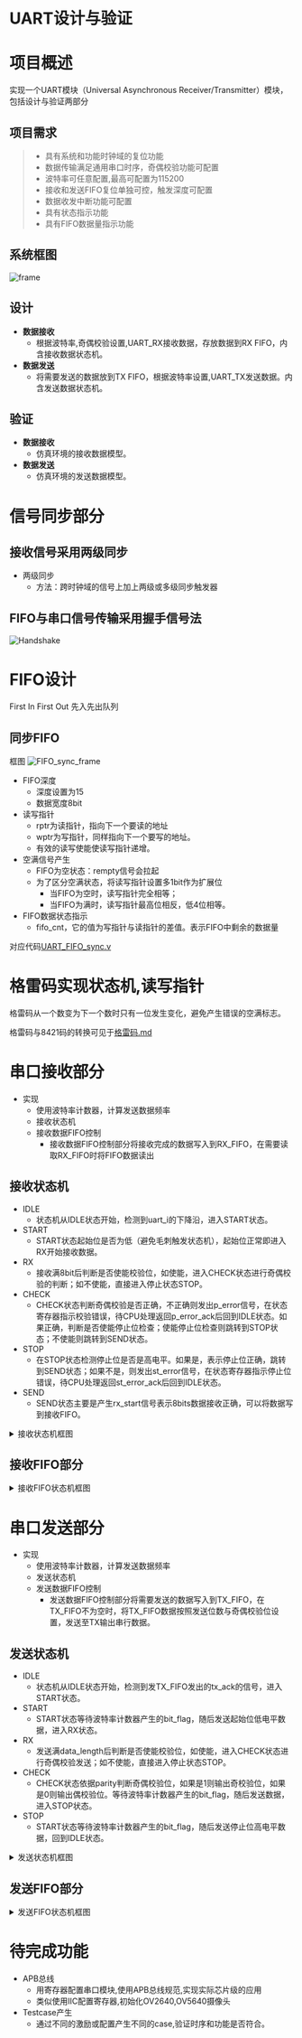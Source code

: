 
# UART设计与验证

# 项目概述

实现一个UART模块（Universal Asynchronous Receiver/Transmitter）模块，包括设计与验证两部分

## 项目需求

> - 具有系统和功能时钟域的复位功能
> - 数据传输满足通用串口时序，奇偶校验功能可配置
> - 波特率可任意配置,最高可配置为115200
> - 接收和发送FIFO复位单独可控，触发深度可配置
> - 数据收发中断功能可配置
> - 具有状态指示功能
> - 具有FIFO数据量指示功能

## 系统框图
![frame](notes\images\frame.png)

## 设计

- **数据接收**
    - 根据波特率,奇偶校验设置,UART_RX接收数据，存放数据到RX FIFO，内含接收数据状态机。
- **数据发送**
    - 将需要发送的数据放到TX FIFO，根据波特率设置,UART_TX发送数据。内含发送数据状态机。

## 验证

- **数据接收**
    - 仿真环境的接收数据模型。
- **数据发送**
    - 仿真环境的发送数据模型。

# 信号同步部分

## 接收信号采用两级同步

- 两级同步
    - 方法：跨时钟域的信号上加上两级或多级同步触发器

## FIFO与串口信号传输采用握手信号法
 ![Handshake](notes\images\Handshake.webp)


# FIFO设计

First In First Out
先入先出队列

## 同步FIFO
框图
![FIFO_sync_frame](notes\images\FIFO_sync_frame.webp)
- FIFO深度
    - 深度设置为15
    - 数据宽度8bit
- 读写指针
    - rptr为读指针，指向下一个要读的地址
    - wptr为写指针，同样指向下一个要写的地址。
    - 有效的读写使能使读写指针递增。
- 空满信号产生
    - FIFO为空状态：rempty信号会拉起
    - 为了区分空满状态，将读写指针设置多1bit作为扩展位
        - 当FIFO为空时，读写指针完全相等；
        - 当FIFO为满时，读写指针最高位相反，低4位相等。
- FIFO数据状态指示
    - fifo_cnt，它的值为写指针与读指针的差值。表示FIFO中剩余的数据量

对应代码[UART_FIFO_sync.v](notes/codes/UART_FIFO_sync.v)

# 格雷码实现状态机,读写指针
格雷码从一个数变为下一个数时只有一位发生变化，避免产生错误的空满标志。

格雷码与8421码的转换可见于[格雷码.md](notes/格雷码.md)

# 串口接收部分

- 实现
    - 使用波特率计数器，计算发送数据频率
    - 接收状态机
    - 接收数据FIFO控制
        - 接收数据FIFO控制部分将接收完成的数据写入到RX_FIFO，在需要读取RX_FIFO时将FIFO数据读出
## 接收状态机

- IDLE
    - 状态机从IDLE状态开始，检测到uart_i的下降沿，进入START状态。
- START
    - START状态起始位是否为低（避免毛刺触发状态机），起始位正常即进入RX开始接收数据。
- RX
    - 接收满8bit后判断是否使能校验位，如使能，进入CHECK状态进行奇偶校验的判断；如不使能，直接进入停止状态STOP。
- CHECK
    - CHECK状态判断奇偶校验是否正确，不正确则发出p_error信号，在状态寄存器指示校验错误，待CPU处理返回p_error_ack后回到IDLE状态。如果正确，判断是否使能停止位检查；使能停止位检查则跳转到STOP状态；不使能则跳转到SEND状态。
- STOP
    - 在STOP状态检测停止位是否是高电平。如果是，表示停止位正确，跳转到SEND状态；如果不是，则发出st_error信号，在状态寄存器指示停止位错误，待CPU处理返回st_error_ack后回到IDLE状态。
- SEND
    - SEND状态主要是产生rx_start信号表示8bits数据接收正确，可以将数据写到接收FIFO。


<details>
    <summary>
    接收状态机框图
    </summary>
    <img src="notes\images\UART_RX_state.png"/> 
</details>

## 接收FIFO部分

<details>
    <summary>
    接收FIFO状态机框图
    </summary>
    <img src="notes\images\RX_FIFO_state.png"/> 
</details>

# 串口发送部分

- 实现
    - 使用波特率计数器，计算发送数据频率
    - 发送状态机
    - 发送数据FIFO控制
        - 发送数据FIFO控制部分将需要发送的数据写入到TX_FIFO，在TX_FIFO不为空时，将TX_FIFO数据按照发送位数与奇偶校验位设置，发送至TX输出串行数据。

## 发送状态机

- IDLE
    - 状态机从IDLE状态开始，检测到发TX_FIFO发出的tx_ack的信号，进入START状态。
- START
    - START状态等待波特率计数器产生的bit_flag，随后发送起始位低电平数据，进入RX状态。
- RX
    - 发送满data_length后判断是否使能校验位，如使能，进入CHECK状态进行奇偶校验发送；如不使能，直接进入停止状态STOP。
- CHECK
    - CHECK状态依据parity判断奇偶校验位，如果是1则输出奇校验位，如果是0则输出偶校验位。等待波特率计数器产生的bit_flag，随后发送数据，进入STOP状态。
- STOP
    - START状态等待波特率计数器产生的bit_flag，随后发送停止位高电平数据，回到IDLE状态。

<details>
    <summary>
    发送状态机框图
    </summary>
    <img src="notes\images\UART_TX_state.png"/> 
</details>

## 发送FIFO部分

<details>
    <summary>
    发送FIFO状态机框图
    </summary>
    <img src="notes\images\TX_FIFO_state.png"/> 
</details>

# 待完成功能

- APB总线
    - 用寄存器配置串口模块,使用APB总线规范,实现实际芯片级的应用
    - 类似使用IIC配置寄存器,初始化OV2640,OV5640摄像头
- Testcase产生
    - 通过不同的激励或配置产生不同的case,验证时序和功能是否符合。